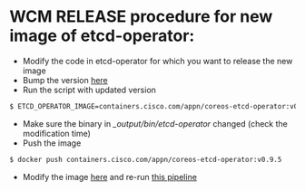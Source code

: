 # WCM RELEASE procedure for new image of etcd-operator:


- Modify the code in etcd-operator for which you want to release the new image
- Bump the version [here](https://github.com/cisco-app-networking/etcd-operator/blob/master/version/version.go#L18)
- Run the script with updated version
```bash
$ ETCD_OPERATOR_IMAGE=containers.cisco.com/appn/coreos-etcd-operator:v0.9.5 ./build_image.sh
```
- Make sure the binary in *_output/bin/etcd-operator* changed (check the modification time)
- Push the image
```bash
$ docker push containers.cisco.com/appn/coreos-etcd-operator:v0.9.5
```
- Modify the image [here](https://wwwin-github.cisco.com/cisco-app-networking/wcm-common/blob/3rdparty-image-hosting/.jenkins/build-docker.sh#L14)  and re-run [this pipeline](https://engci-private-sjc.cisco.com/jenkins/eti-sre/job/AppN/job/wcm-registry-hosting/job/3rdparty-image-hosting/)
